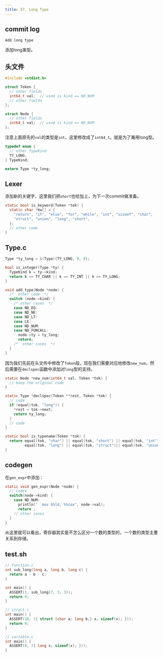 ```yaml
---
title: 57. Long Type
---
```


## commit log

```plaintext
Add long type
```

添加long类型。

## 头文件

```c
#include <stdint.h>

struct Token {
  // other fields
  int64_t val;  // used is kind == ND_NUM
  // other fields
};

struct Node {
  // other fields
  int64_t val;  // used is kind == ND_NUM
};
```

注意上面原先的`val`的类型是`int`，这里修改成了`int64_t`。就是为了兼用long型。

```c
typedef enum {
  // other TypeKind
  TY_LONG,
} TypeKind;

extern Type *ty_long;
```

## Lexer

添加新的关键字，这里我们把`short`也给加上，为下一次commit做准备。

```c
static bool is_keyword(Token *tok) {
  static char *kw[] = {
    "return", "if", "else", "for", "while", "int", "sizeof", "char",
    "struct", "union", "long", "short",
  };
  // other code
}
```

## Type.c

```c
Type *ty_long = &(Type){TY_LONG, 8, 8};

bool is_integer(Type *ty) {
  TypeKind k = ty->kind;
  return k == TY_CHAR || k == TY_INT || k == TY_LONG;
}

void add_type(Node *node) {
  /*  other code  */
  switch (node->kind) {
    /* other cases  */
    case ND_EQ:
    case ND_NE:
    case ND_LT:
    case LE:
    case ND_NUM:
    case ND_FUNCALL:
      node->ty = ty_long;
      return;
    /*  other cases  */
  }
}
```

因为我们先前在头文件中修改了`Token`段，现在我们需要对应地修改`new_num`，然后需要在`declspec`函数中添加对`long`型的支持。

```c
static Node *new_num(int64_t val, Token *tok) {
  // keep the original code
}

static Type *declspec(Token **rest, Token *tok) {
  // code
  if (equal(tok, "long")) {
    *rest = tok->next;
    return ty_long;
  }
  // code
}

static bool is_typename(Token *tok) {
  return equal(tok, "char") || equal(tok, "short") || equal(tok, "int") ||
         equal(tok, "long") || equal(tok, "struct")|| equal(tok, "union");
}
```

## codegen

在`gen_expr`中添加：

```c
static void gen_expr(Node *node) {
  // codes
  switch(node->kind) {
    case ND_NUM:
      println("  mov $%ld, %%rax", node->val);
      return ;
    // other cases
  }
}
```

从这里就可以看出，寄存器其实是不怎么区分一个数的类型的，一个数的类型主要关系到存储。

## test.sh

```c
// function.c
int sub_long(long a, long b, long c) {
  return a - b - c;
}

int main() {
  ASSERT(1, sub_long(7, 3, 3));
  return 0;
}

// struct.c
int main() {
  ASSERT(16, ({ struct {char a; long b;} x; sizeof(x); }));
  return 0;
}

// variable.c
int main() {
  ASSERT(8, ({ long x; sizeof(x); }));
}
```
